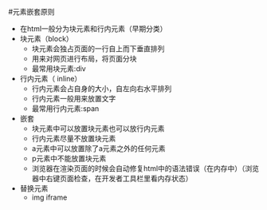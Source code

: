 #元素嵌套原则
- 在html一般分为块元素和行内元素（早期分类）
- 块元素（block）
  - 块元素会独占页面的一行自上而下垂直排列
  - 用来对网页进行布局，将页面分块
  - 最常用块元素:div
- 行内元素（ inline） 
  - 行内元素会占自身的大小，自左向右水平排列
  - 行内元素一般用来放置文字
  - 最常用行内元素:span
- 嵌套
  - 块元素中可以放置块元素也可以放行内元素
  - 行内元素尽量不放置块元素
  - a元素中可以放置除了a元素之外的任何元素
  - p元素中不能放置块元素
  - 浏览器在渲染页面的时候会自动修复html中的语法错误（在内存中）（浏览器中右键页面检查，在开发者工具栏里看内存状态）
- 替换元素
  - img iframe
